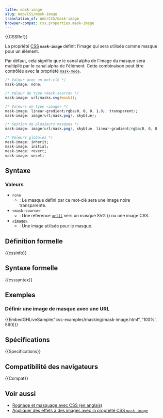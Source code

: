 ```yaml
---
title: mask-image
slug: Web/CSS/mask-image
translation_of: Web/CSS/mask-image
browser-compat: css.properties.mask-image
---
```

{{CSSRef}}

La propriété [CSS](/fr/docs/Web/CSS) **`mask-image`** définit l'image qui sera utilisée comme masque pour un élément.

Par défaut, cela signifie que le canal alpha de l'image du masque sera multiplié par le canal alpha de l'élément. Cette combinaison peut être contrôlée avec la propriété [`mask-mode`](/fr/docs/Web/CSS/mask-mode).

```css
/* Valeur avec un mot-clé */
mask-image: none;

/* Valeur de type <mask-source> */
mask-image: url(masks.svg#mask1);

/* Valeurs de type <image> */
mask-image: linear-gradient(rgba(0, 0, 0, 1.0), transparent);
mask-image: image(url(mask.png), skyblue);

/* Gestion de plusieurs masques */
mask-image: image(url(mask.png), skyblue, linear-gradient(rgba(0, 0, 0, 1.0), transparent);

/* Valeurs globales */
mask-image: inherit;
mask-image: initial;
mask-image: revert;
mask-image: unset;
```

## Syntaxe

### Valeurs

- `none`
  - : Le masque défini par ce mot-clé sera une image noire transparente.
- `<mask-source>`
  - : Une référence [`url()`](/fr/docs/Web/CSS/url()) vers un masque SVG ([<mask>](/fr/docs/Web/SVG/Element/mask)) ou une image CSS.
- [`<image>`](/fr/docs/Web/CSS/image)
  - : Une image utilisée pour le masque.

## Définition formelle

{{cssinfo}}

## Syntaxe formelle

{{csssyntax}}

## Exemples

### Définir une image de masque avec une URL

{{EmbedGHLiveSample("css-examples/masking/mask-image.html", '100%', 560)}}


## Spécifications

{{Specifications}}

## Compatibilité des navigateurs

{{Compat}}

## Voir aussi

- [Rognage et masquage avec CSS (en anglais)](https://css-tricks.com/clipping-masking-css/)
- [Appliquer des effets à des images avec la propriété CSS `mask-image`](https://web.dev/css-masking/)
